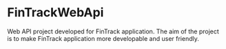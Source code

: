 # FinTrackWebApi
 Web API project developed for FinTrack application. The aim of the project is to make FinTrack application more developable and user friendly.

